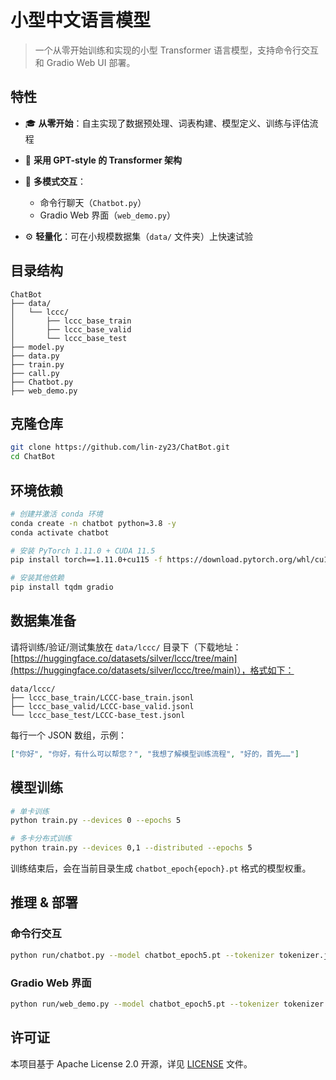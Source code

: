 # 小型中文语言模型

> 一个从零开始训练和实现的小型 Transformer 语言模型，支持命令行交互和 Gradio Web UI 部署。

## 特性

* 🎓 **从零开始**：自主实现了数据预处理、词表构建、模型定义、训练与评估流程
* 🤖 **采用 GPT-style 的 Transformer 架构**
* 💬 **多模式交互**：

  * 命令行聊天（`Chatbot.py`）
  * Gradio Web 界面（`web_demo.py`）
* ⚙️ **轻量化**：可在小规模数据集（`data/` 文件夹）上快速试验

## 目录结构

```
ChatBot
├── data/
│   └── lccc/
│       ├── lccc_base_train
│       ├── lccc_base_valid
│       └── lccc_base_test
├── model.py
├── data.py
├── train.py
├── call.py
├── Chatbot.py
├── web_demo.py
```

## 克隆仓库

```bash
git clone https://github.com/lin-zy23/ChatBot.git
cd ChatBot
```

## 环境依赖

```bash
# 创建并激活 conda 环境
conda create -n chatbot python=3.8 -y
conda activate chatbot

# 安装 PyTorch 1.11.0 + CUDA 11.5
pip install torch==1.11.0+cu115 -f https://download.pytorch.org/whl/cu115/torch_stable.html

# 安装其他依赖
pip install tqdm gradio
```

## 数据集准备

请将训练/验证/测试集放在 `data/lccc/` 目录下（下载地址：[https://huggingface.co/datasets/silver/lccc/tree/main](https://huggingface.co/datasets/silver/lccc/tree/main)），格式如下：

```
data/lccc/
├── lccc_base_train/LCCC-base_train.jsonl
├── lccc_base_valid/LCCC-base_valid.jsonl
└── lccc_base_test/LCCC-base_test.jsonl
```

每行一个 JSON 数组，示例：

```json
["你好", "你好，有什么可以帮您？", "我想了解模型训练流程", "好的，首先……"]
```

## 模型训练

```bash
# 单卡训练
python train.py --devices 0 --epochs 5

# 多卡分布式训练
python train.py --devices 0,1 --distributed --epochs 5
```

训练结束后，会在当前目录生成 `chatbot_epoch{epoch}.pt` 格式的模型权重。

## 推理 & 部署

### 命令行交互

```bash
python run/chatbot.py --model chatbot_epoch5.pt --tokenizer tokenizer.json
```

### Gradio Web 界面

```bash
python run/web_demo.py --model chatbot_epoch5.pt --tokenizer tokenizer.json
```

## 许可证

本项目基于 Apache License 2.0 开源，详见 [LICENSE](LICENSE) 文件。
